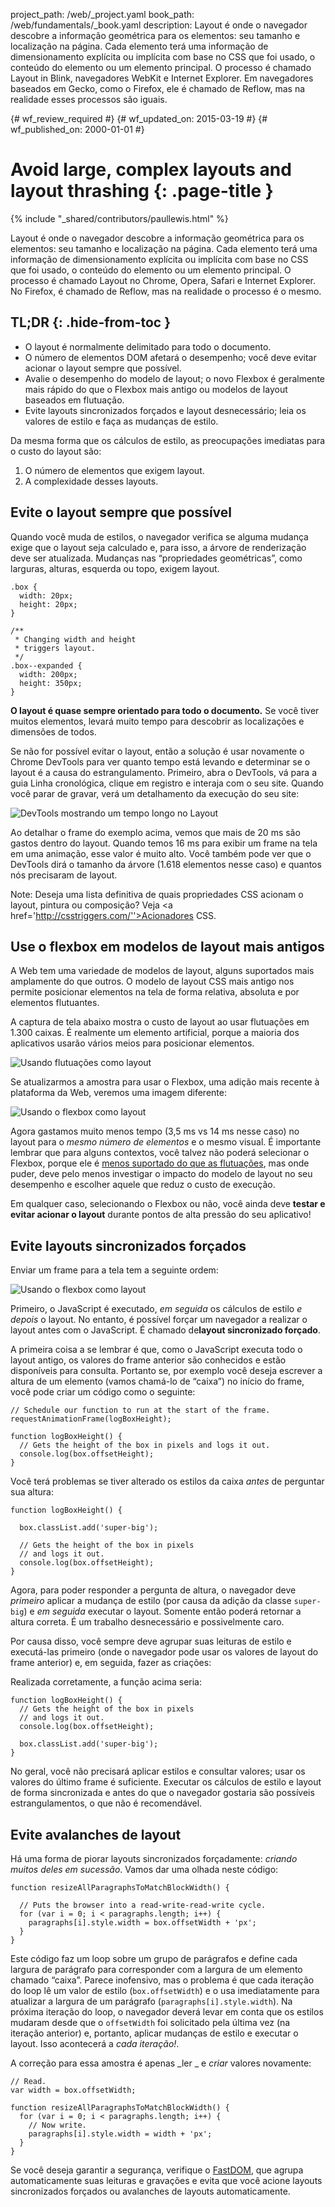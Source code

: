 project_path: /web/_project.yaml
book_path: /web/fundamentals/_book.yaml
description: Layout é onde o navegador descobre a informação geométrica para os elementos: seu tamanho e localização na página. Cada elemento terá uma informação de dimensionamento explícita ou implícita com base no CSS que foi usado, o conteúdo do elemento ou um elemento principal. O processo é chamado Layout in Blink, navegadores WebKit e Internet Explorer. Em navegadores baseados em Gecko, como o Firefox, ele é chamado de Reflow, mas na realidade esses processos são iguais.

{# wf_review_required #}
{# wf_updated_on: 2015-03-19 #}
{# wf_published_on: 2000-01-01 #}

# Avoid large, complex layouts and layout thrashing {: .page-title }

{% include "_shared/contributors/paullewis.html" %}


Layout é onde o navegador descobre a informação geométrica para os elementos: seu tamanho e localização na página. Cada elemento terá uma informação de dimensionamento explícita ou implícita com base no CSS que foi usado, o conteúdo do elemento ou um elemento principal. O processo é chamado Layout no Chrome, Opera, Safari e Internet Explorer. No Firefox, é chamado de Reflow, mas na realidade o processo é o mesmo.

## TL;DR {: .hide-from-toc }
- O layout é normalmente delimitado para todo o documento.
- O número de elementos DOM afetará o desempenho; você deve evitar acionar o layout sempre que possível.
- Avalie o desempenho do modelo de layout; o novo Flexbox é geralmente mais rápido do que o Flexbox mais antigo ou modelos de layout baseados em flutuação.
- Evite layouts sincronizados forçados e layout desnecessário; leia os valores de estilo e faça as mudanças de estilo.


Da mesma forma que os cálculos de estilo, as preocupações imediatas para o custo do layout são:

1. O número de elementos que exigem layout.
2. A complexidade desses layouts.

## Evite o layout sempre que possível

Quando você muda de estilos, o navegador verifica se alguma mudança exige que o layout seja calculado e, para isso, a árvore de renderização deve ser atualizada. Mudanças nas “propriedades geométricas”, como larguras, alturas, esquerda ou topo, exigem layout.


    .box {
      width: 20px;
      height: 20px;
    }
    
    /**
     * Changing width and height
     * triggers layout.
     */
    .box--expanded {
      width: 200px;
      height: 350px;
    }
    

**O layout é quase sempre orientado para todo o documento.** Se você tiver muitos elementos, levará muito tempo para descobrir as localizações e dimensões de todos.

Se não for possível evitar o layout, então a solução é usar novamente o Chrome DevTools para ver quanto tempo está levando e determinar se o layout é a causa do estrangulamento. Primeiro, abra o DevTools, vá para a guia Linha cronológica, clique em registro e interaja com o seu site. Quando você parar de gravar, verá um detalhamento da execução do seu site:

<img src="images/avoid-large-complex-layouts-and-layout-thrashing/big-layout.jpg" class="g--centered" alt="DevTools mostrando um tempo longo no Layout" />

Ao detalhar o frame do exemplo acima, vemos que mais de 20 ms são gastos dentro do layout. Quando temos 16 ms para exibir um frame na tela em uma animação, esse valor é muito alto. Você também pode ver que o DevTools dirá o tamanho da árvore (1.618 elementos nesse caso) e quantos nós precisaram de layout.

<!-- TODO: Verify note type! -->
Note: Deseja uma lista definitiva de quais propriedades CSS acionam o layout, pintura ou composição? Veja <a href='http://csstriggers.com/''>Acionadores CSS</a>.

## Use o flexbox em modelos de layout mais antigos
A Web tem uma variedade de modelos de layout, alguns suportados mais amplamente do que outros. O modelo de layout CSS mais antigo nos permite posicionar elementos na tela de forma relativa, absoluta e por elementos flutuantes.

A captura de tela abaixo mostra o custo de layout ao usar flutuações em 1.300 caixas. É realmente um elemento artificial, porque a maioria dos aplicativos usarão vários meios para posicionar elementos.

<img src="images/avoid-large-complex-layouts-and-layout-thrashing/layout-float.jpg" class="g--centered" alt="Usando flutuações como layout" />

Se atualizarmos a amostra para usar o Flexbox, uma adição mais recente à plataforma da Web, veremos uma imagem diferente:

<img src="images/avoid-large-complex-layouts-and-layout-thrashing/layout-flex.jpg" class="g--centered" alt="Usando o flexbox como layout" />

Agora gastamos muito menos tempo (3,5 ms vs 14 ms nesse caso) no layout para o _mesmo número de elementos_ e o mesmo visual. É importante lembrar que para alguns contextos, você talvez não poderá selecionar o Flexbox, porque ele é [menos suportado do que as flutuações](http://caniuse.com/#search=flexbox), mas onde puder, deve pelo menos investigar o impacto do modelo de layout no seu desempenho e escolher aquele que reduz o custo de execução.

Em qualquer caso, selecionando o Flexbox ou não, você ainda deve **testar e evitar acionar o layout** durante pontos de alta pressão do seu aplicativo!

## Evite layouts sincronizados forçados
Enviar um frame para a tela tem a seguinte ordem:

<img src="images/avoid-large-complex-layouts-and-layout-thrashing/frame.jpg" class="g--centered" alt="Usando o flexbox como layout" />

Primeiro, o JavaScript é executado, _em seguida_ os cálculos de estilo _e depois_ o layout. No entanto, é possível forçar um navegador a realizar o layout antes com o JavaScript. É chamado de**layout sincronizado forçado**.

A primeira coisa a se lembrar é que, como o JavaScript executa todo o layout antigo, os valores do frame anterior são conhecidos e estão disponíveis para consulta. Portanto se, por exemplo você deseja escrever a altura de um elemento (vamos chamá-lo de “caixa”) no início do frame, você pode criar um código como o seguinte:


    // Schedule our function to run at the start of the frame.
    requestAnimationFrame(logBoxHeight);
    
    function logBoxHeight() {
      // Gets the height of the box in pixels and logs it out.
      console.log(box.offsetHeight);
    }
    

Você terá problemas se tiver alterado os estilos da caixa _antes_ de perguntar sua altura:


    function logBoxHeight() {
    
      box.classList.add('super-big');
    
      // Gets the height of the box in pixels
      // and logs it out.
      console.log(box.offsetHeight);
    }
    

Agora, para poder responder a pergunta de altura, o navegador deve _primeiro_ aplicar a mudança de estilo (por causa da adição da classe `super-big`) e _em seguida_ executar o layout. Somente então poderá retornar a altura correta. É um trabalho desnecessário e possivelmente caro.

Por causa disso, você sempre deve agrupar suas leituras de estilo e executá-las primeiro (onde o navegador pode usar os valores de layout do frame anterior) e, em seguida, fazer as criações:

Realizada corretamente, a função acima seria:


    function logBoxHeight() {
      // Gets the height of the box in pixels
      // and logs it out.
      console.log(box.offsetHeight);
    
      box.classList.add('super-big');
    }
    

No geral, você não precisará aplicar estilos e consultar valores; usar os valores do último frame é suficiente. Executar os cálculos de estilo e layout de forma sincronizada e antes do que o navegador gostaria são possíveis estrangulamentos, o que não é recomendável.

## Evite avalanches de layout 
Há uma forma de piorar layouts sincronizados forçadamente: _criando muitos deles em sucessão_. Vamos dar uma olhada neste código:


    function resizeAllParagraphsToMatchBlockWidth() {
    
      // Puts the browser into a read-write-read-write cycle.
      for (var i = 0; i < paragraphs.length; i++) {
        paragraphs[i].style.width = box.offsetWidth + 'px';
      }
    }
    

Este código faz um loop sobre um grupo de parágrafos e define cada largura de parágrafo para corresponder com a largura de um elemento chamado “caixa”. Parece inofensivo, mas o problema é que cada iteração do loop lê um valor de estilo (`box.offsetWidth`) e o usa imediatamente para atualizar a largura de um parágrafo (`paragraphs[i].style.width`). Na próxima iteração do loop, o navegador deverá levar em conta que os estilos mudaram desde que o `offsetWidth` foi solicitado pela última vez (na iteração anterior) e, portanto, aplicar mudanças de estilo e executar o layout. Isso acontecerá a _cada iteração!_.

A correção para essa amostra é apenas _ler _ e _criar_ valores novamente:


    // Read.
    var width = box.offsetWidth;
    
    function resizeAllParagraphsToMatchBlockWidth() {
      for (var i = 0; i < paragraphs.length; i++) {
        // Now write.
        paragraphs[i].style.width = width + 'px';
      }
    }
    

Se você deseja garantir a segurança, verifique o [FastDOM](https://github.com/wilsonpage/fastdom), que agrupa automaticamente suas leituras e gravações e evita que você acione layouts sincronizados forçados ou avalanches de layouts automaticamente.


